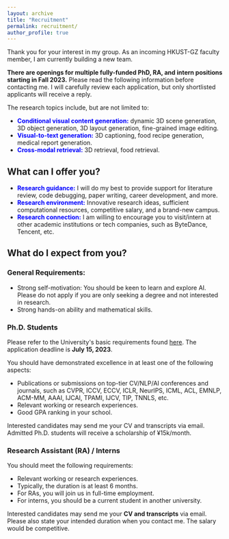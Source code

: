 ```yaml
---
layout: archive
title: "Recruitment"
permalink: recruitment/
author_profile: true
---
```



Thank you for your interest in my group. As an incoming HKUST-GZ faculty member, I am currently building a new team. 

**There are openings for multiple fully-funded PhD, RA, and intern positions starting in Fall 2023.** Please read the following information before contacting me. I will carefully review each application, but only shortlisted applicants will receive a reply.

The research topics include, but are not limited to:
- <font color="blue">**Conditional visual content generation:**</font> dynamic 3D scene generation, 3D object generation, 3D layout generation, fine-grained image editing.
- <font color="blue">**Visual-to-text generation:**</font> 3D captioning, food recipe generation, medical report generation.
- <font color="blue">**Cross-modal retrieval:**</font> 3D retrieval, food retrieval.

## What can I offer you?
- <font color="blue">**Research guidance:**</font> I will do my best to provide support for literature review, code debugging, paper writing, career development, and more.
- <font color="blue">**Research environment:**</font> Innovative research ideas, sufficient computational resources, competitive salary, and a brand-new campus.
- <font color="blue">**Research connection:**</font> I am willing to encourage you to visit/intern at other academic institutions or tech companies, such as ByteDance, Tencent, etc.

## What do I expect from you?

### General Requirements:
- Strong self-motivation: You should be keen to learn and explore AI. Please do not apply if you are only seeking a degree and not interested in research.
- Strong hands-on ability and mathematical skills.


### Ph.D. Students
Please refer to the University's basic requirements found [here](https://hkust-gz.edu.cn/admissions/). The application deadline is **July 15, 2023**.

You should have demonstrated excellence in at least one of the following aspects:


- Publications or submissions on top-tier CV/NLP/AI conferences and journals, such as CVPR, ICCV, ECCV, ICLR, NeurIPS, ICML, ACL, EMNLP, ACM-MM, AAAI, IJCAI, TPAMI, IJCV, TIP, TNNLS, etc.
- Relevant working or research experiences.
- Good GPA ranking in your school.

Interested candidates may send me your CV and transcripts via email. Admitted Ph.D. students will receive a scholarship of ¥15k/month.


### Research Assistant (RA) / Interns

You should meet the following requirements:

- Relevant working or research experiences.
- Typically, the duration is at least 6 months.
- For RAs, you will join us in full-time employment.
- For interns, you should be a current student in another university.

Interested candidates may send me your **CV and transcripts** via email. Please also state your intended duration when you contact me. The salary would be competitive.
